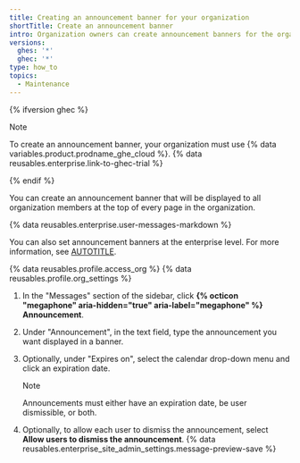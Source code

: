 ```yaml
---
title: Creating an announcement banner for your organization
shortTitle: Create an announcement banner
intro: Organization owners can create announcement banners for the organization.
versions:
  ghes: '*'
  ghec: '*'
type: how_to
topics:
  - Maintenance
---
```


{% ifversion ghec %}

> [!NOTE]
> To create an announcement banner, your organization must use {% data variables.product.prodname_ghe_cloud %}. {% data reusables.enterprise.link-to-ghec-trial %}

{% endif %}

You can create an announcement banner that will be displayed to all organization members at the top of every page in the organization.

{% data reusables.enterprise.user-messages-markdown %}

You can also set announcement banners at the enterprise level. For more information, see [AUTOTITLE](/admin/user-management/managing-users-in-your-enterprise/customizing-user-messages-for-your-enterprise).

{% data reusables.profile.access_org %}
{% data reusables.profile.org_settings %}
1. In the "Messages" section of the sidebar, click **{% octicon "megaphone" aria-hidden="true" aria-label="megaphone" %} Announcement**.
1. Under "Announcement", in the text field, type the announcement you want displayed in a banner.
1. Optionally, under "Expires on", select the calendar drop-down menu and click an expiration date.

   > [!NOTE]
   > Announcements must either have an expiration date, be user dismissible, or both.

1. Optionally, to allow each user to dismiss the announcement, select **Allow users to dismiss the announcement**.
{% data reusables.enterprise_site_admin_settings.message-preview-save %}
